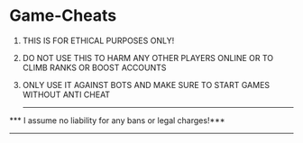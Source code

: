# Game-Cheats

1. THIS IS FOR ETHICAL PURPOSES ONLY! 

2. DO NOT USE THIS TO HARM ANY OTHER PLAYERS ONLINE OR TO CLIMB RANKS OR BOOST ACCOUNTS

3. ONLY USE IT AGAINST BOTS AND MAKE SURE TO START GAMES WITHOUT ANTI CHEAT 


   ****************************************************
*** I assume no liability for any bans or legal charges!***
   ****************************************************
